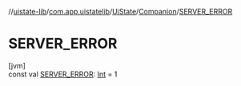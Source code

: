//[uistate-lib](../../../../index.md)/[com.app.uistatelib](../../index.md)/[UiState](../index.md)/[Companion](index.md)/[SERVER_ERROR](-s-e-r-v-e-r_-e-r-r-o-r.md)

# SERVER_ERROR

[jvm]\
const val [SERVER_ERROR](-s-e-r-v-e-r_-e-r-r-o-r.md): [Int](https://kotlinlang.org/api/latest/jvm/stdlib/kotlin/-int/index.html) = 1
